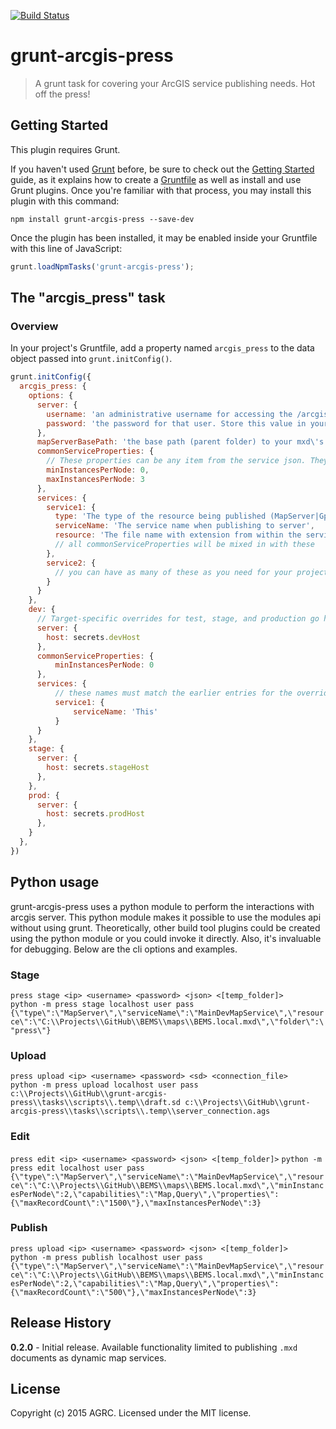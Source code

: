 [![Build Status](https://travis-ci.org/agrc/grunt-arcgis-press.svg?branch=master)](https://travis-ci.org/agrc/grunt-arcgis-press)
# grunt-arcgis-press

> A grunt task for covering your ArcGIS service publishing needs. Hot off the press!

## Getting Started
This plugin requires Grunt.

If you haven't used [Grunt](http://gruntjs.com/) before, be sure to check out the [Getting Started](http://gruntjs.com/getting-started) guide, as it explains how to create a [Gruntfile](http://gruntjs.com/sample-gruntfile) as well as install and use Grunt plugins. Once you're familiar with that process, you may install this plugin with this command:

```shell
npm install grunt-arcgis-press --save-dev
```

Once the plugin has been installed, it may be enabled inside your Gruntfile with this line of JavaScript:

```js
grunt.loadNpmTasks('grunt-arcgis-press');
```

## The "arcgis_press" task

### Overview
In your project's Gruntfile, add a property named `arcgis_press` to the data object passed into `grunt.initConfig()`.

```js
grunt.initConfig({
  arcgis_press: {
    options: {
      server: {
        username: 'an administrative username for accessing the /arcgis/admin page. Store this value in your secrets.json file.',
        password: 'the password for that user. Store this value in your secrets.json file.'
      },
      mapServerBasePath: 'the base path (parent folder) to your mxd\'s. This can be placed into your secrets.json file to allow for different project structures among developers.',
      commonServiceProperties: {
        // These properties can be any item from the service json. They will be mixed into all of services 
        minInstancesPerNode: 0,
        maxInstancesPerNode: 3
      },
      services: {
        service1: {
          type: 'The type of the resource being published (MapServer|GpServer|Soe)',
          serviceName: 'The service name when publishing to server',
          resource: 'The file name with extension from within the serviceBasePath being published.'
          // all commonServiceProperties will be mixed in with these
        },
        service2: {
          // you can have as many of these as you need for your project.
        }
      }    
    },
    dev: {
      // Target-specific overrides for test, stage, and production go here. These override the service level entries.
      server: {
        host: secrets.devHost
      },
      commonServiceProperties: {
          minInstancesPerNode: 0
      },
      services: {
          // these names must match the earlier entries for the overrides to link
          service1: {
              serviceName: 'This'
          }
      }
    },
    stage: {
      server: {
        host: secrets.stageHost
      },
    },
    prod: {
      server: {
        host: secrets.prodHost
      },
    }
  },
})
```

## Python usage
grunt-arcgis-press uses a python module to perform the interactions with arcgis server. This python module makes it possible to use the modules api without using grunt. Theoretically, other build tool plugins could be created using the python module or you could invoke it directly. Also, it's invaluable for debugging. Below are the cli options and examples. 

### Stage
`press stage <ip> <username> <password> <json> <[temp_folder]>`  
`python -m press stage localhost user pass {\"type\":\"MapServer\",\"serviceName\":\"MainDevMapService\",\"resource\":\"C:\\Projects\\GitHub\\BEMS\\maps\\BEMS.local.mxd\",\"folder\":\"press\"}`

### Upload
`press upload <ip> <username> <password> <sd> <connection_file>`  
`python -m press upload localhost user pass c:\\Projects\\GitHub\\grunt-arcgis-press\\tasks\\scripts\\.temp\\draft.sd c:\\Projects\\GitHub\\grunt-arcgis-press\\tasks\\scripts\\.temp\\server_connection.ags`

### Edit
`press edit <ip> <username> <password> <json> <[temp_folder]>` 
`python -m press edit localhost user pass {\"type\":\"MapServer\",\"serviceName\":\"MainDevMapService\",\"resource\":\"C:\\Projects\\GitHub\\BEMS\\maps\\BEMS.local.mxd\",\"minInstancesPerNode\":2,\"capabilities\":\"Map,Query\",\"properties\":{\"maxRecordCount\":\"1500\"},\"maxInstancesPerNode\":3}`

### Publish
`press upload <ip> <username> <password> <json> <[temp_folder]>`  
`python -m press publish localhost user pass {\"type\":\"MapServer\",\"serviceName\":\"MainDevMapService\",\"resource\":\"C:\\Projects\\GitHub\\BEMS\\maps\\BEMS.local.mxd\",\"minInstancesPerNode\":2,\"capabilities\":\"Map,Query\",\"properties\":{\"maxRecordCount\":\"500\"},\"maxInstancesPerNode\":3}`

## Release History
**0.2.0** - Initial release. Available functionality limited to publishing `.mxd` documents as dynamic map services. 

## License
Copyright (c) 2015 AGRC. Licensed under the MIT license.